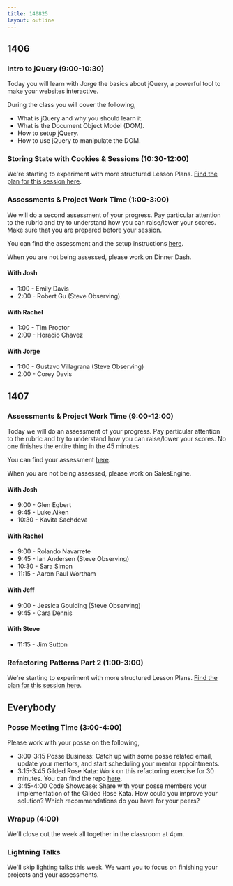 ```yaml
---
title: 140825
layout: outline
---
```


## 1406

### Intro to jQuery (9:00-10:30)

Today you will learn with Jorge the basics about jQuery, a powerful tool to make your websites interactive.

During the class you will cover the following,

* What is jQuery and why you should learn it.
* What is the Document Object Model (DOM).
* How to setup jQuery.
* How to use jQuery to manipulate the DOM.

### Storing State with Cookies & Sessions (10:30-12:00)

We're starting to experiment with more structured Lesson Plans.
[Find the plan for this session here](https://github.com/turingschool/lesson_plans/blob/master/ruby_02-web_applications_with_ruby/storing_state_with_cookies_and_sessions.markdown).

### Assessments & Project Work Time (1:00-3:00)

We will do a second assessment of your progress. Pay particular attention to the rubric and try to understand how you can raise/lower your scores. Make sure that you are prepared before your session.

You can find the assessment and the setup instructions [here](http://tutorials.jumpstartlab.com/academy/assessments/scrabble_web.html).

When you are not being assessed, please work on Dinner Dash.

#### With Josh

* 1:00 - Emily Davis
* 2:00 - Robert Gu (Steve Observing)

#### With Rachel

* 1:00 - Tim Proctor
* 2:00 - Horacio Chavez

#### With Jorge

* 1:00 - Gustavo Villagrana (Steve Observing)
* 2:00 - Corey Davis

## 1407

### Assessments & Project Work Time (9:00-12:00)

Today we will do an assessment of your progress. Pay particular attention to the rubric and try to understand how you can raise/lower your scores. No one finishes the entire thing in the 45 minutes.

You can find your assessment [here]( http://tutorials.jumpstartlab.com/academy/assessments/scrabble.html).

When you are not being assessed, please work on SalesEngine.

#### With Josh

* 9:00 - Glen Egbert
* 9:45 - Luke Aiken
* 10:30 - Kavita Sachdeva

#### With Rachel

* 9:00 - Rolando Navarrete
* 9:45 - Ian Andersen (Steve Observing)
* 10:30 - Sara Simon
* 11:15 - Aaron Paul Wortham

#### With Jeff

* 9:00 - Jessica Goulding (Steve Observing)
* 9:45 - Cara Dennis

#### With Steve

* 11:15 - Jim Sutton

### Refactoring Patterns Part 2 (1:00-3:00)

We're starting to experiment with more structured Lesson Plans.
[Find the plan for this session here](https://github.com/turingschool/lesson_plans/blob/master/ruby_01-object_oriented_programming_with_ruby/refactoring_patterns_part_two.markdown).

## Everybody

### Posse Meeting Time (3:00-4:00)

Please work with your posse on the following,

* 3:00-3:15 Posse Business: Catch up with some posse related email, update your mentors, and start scheduling your mentor appointments.
* 3:15-3:45 Gilded Rose Kata: Work on this refactoring exercise for 30 minutes. You can find the repo [here](https://github.com/jimweirich/gilded_rose_kata).
* 3:45-4:00 Code Showcase: Share with your posse members your implementation of the Gilded Rose Kata. How could you improve your solution? Which recommendations do you have for your peers?

### Wrapup (4:00)

We'll close out the week all together in the classroom at 4pm.

### Lightning Talks

We'll skip lighting talks this week. We want you to focus on finishing your projects and your assessments.
